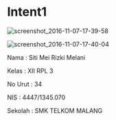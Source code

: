 <h1>Intent1</h1>


![screenshot_2016-11-07-17-39-58](https://cloud.githubusercontent.com/assets/22258609/20059790/7dd78e5a-a52a-11e6-832b-42b7830351a9.png)


![screenshot_2016-11-07-17-40-04](https://cloud.githubusercontent.com/assets/22258609/20059794/824a8ba4-a52a-11e6-8bd4-0e5faae55e52.png)


Nama : Siti Mei Rizki Melani


Kelas : XII RPL 3


No Urut : 34


NIS : 4447/1345.070


Sekolah : SMK TELKOM MALANG
